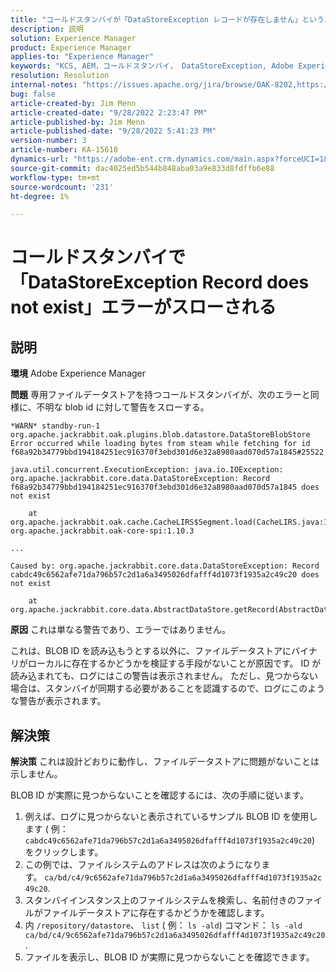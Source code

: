 ```yaml
---
title: "コールドスタンバイが「DataStoreException レコードが存在しません」というエラーをスローしました"
description: 説明
solution: Experience Manager
product: Experience Manager
applies-to: "Experience Manager"
keywords: "KCS, AEM，コールドスタンバイ， DataStoreException, Adobe Experience Manager，レコードが存在しません，エラー，警告，警告"
resolution: Resolution
internal-notes: "https://issues.apache.org/jira/browse/OAK-8202,https://jira.corp.adobe.com/browse/GRANITE-11668"
bug: false
article-created-by: Jim Menn
article-created-date: "9/28/2022 2:23:47 PM"
article-published-by: Jim Menn
article-published-date: "9/28/2022 5:41:23 PM"
version-number: 3
article-number: KA-15610
dynamics-url: "https://adobe-ent.crm.dynamics.com/main.aspx?forceUCI=1&pagetype=entityrecord&etn=knowledgearticle&id=5e521024-393f-ed11-9db1-0022480866ad"
source-git-commit: dac4025ed5b544b848aba03a9e833d8fdffb6e88
workflow-type: tm+mt
source-wordcount: '231'
ht-degree: 1%

---
```


# コールドスタンバイで「DataStoreException Record does not exist」エラーがスローされる

## 説明


<b>環境</b>
Adobe Experience Manager

<b>問題</b>
専用ファイルデータストアを持つコールドスタンバイが、次のエラーと同様に、不明な blob id に対して警告をスローする。


```
*WARN* standby-run-1 org.apache.jackrabbit.oak.plugins.blob.datastore.DataStoreBlobStore Error occurred while loading bytes from steam while fetching for id f68a92b34779bbd194184251ec916370f3ebd301d6e32a8980aad070d57a1845#25522

java.util.concurrent.ExecutionException: java.io.IOException: org.apache.jackrabbit.core.data.DataStoreException: Record f68a92b34779bbd194184251ec916370f3ebd301d6e32a8980aad070d57a1845 does not exist

    at org.apache.jackrabbit.oak.cache.CacheLIRS$Segment.load(CacheLIRS.java:1017) org.apache.jackrabbit.oak-core-spi:1.10.3

...

Caused by: org.apache.jackrabbit.core.data.DataStoreException: Record cabdc49c6562afe71da796b57c2d1a6a3495026dfafff4d1073f1935a2c49c20 does not exist

    at org.apache.jackrabbit.core.data.AbstractDataStore.getRecord(AbstractDataStore.java:59)
```


<b>原因</b>
これは単なる警告であり、エラーではありません。

これは、BLOB ID を読み込もうとする以外に、ファイルデータストアにバイナリがローカルに存在するかどうかを検証する手段がないことが原因です。
ID が読み込まれても、ログにはこの警告は表示されません。
ただし、見つからない場合は、スタンバイが同期する必要があることを認識するので、ログにこのような警告が表示されます。


## 解決策


<b>解決策</b>
これは設計どおりに動作し、ファイルデータストアに問題がないことは示しません。

BLOB ID が実際に見つからないことを確認するには、次の手順に従います。

1. 例えば、ログに見つからないと表示されているサンプル BLOB ID を使用します ( 例： `cabdc49c6562afe71da796b57c2d1a6a3495026dfafff4d1073f1935a2c49c20`) をクリックします。
2. この例では、ファイルシステムのアドレスは次のようになります。 `ca/bd/c4/9c6562afe71da796b57c2d1a6a3495026dfafff4d1073f1935a2c49c20`.
3. スタンバイインスタンス上のファイルシステムを検索し、名前付きのファイルがファイルデータストアに存在するかどうかを確認します。
4. 内 `/repository/datastore`、 `list` ( 例： `ls -ald`) コマンド： `ls -ald ca/bd/c4/9c6562afe71da796b57c2d1a6a3495026dfafff4d1073f1935a2c49c20`.
5. ファイルを表示し、BLOB ID が実際に見つからないことを確認できます。

